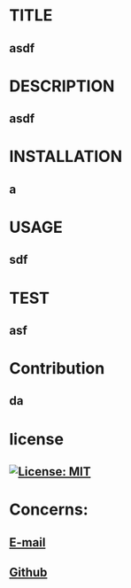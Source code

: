 
  
  # TITLE
  ## asdf

  # DESCRIPTION
  ## asdf

  # INSTALLATION
  ## a

  # USAGE
  ## sdf

  # TEST
  ## asf

  # Contribution
  ## da

  # license
  ## [![License: MIT](https://img.shields.io/badge/License-MIT-yellow.svg)](https://opensource.org/licenses/MIT)

  # Concerns:
  ## [E-mail]($mailto:sasdf)
  ## [Github](https://github.com/asdf)

